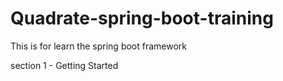 # Quadrate-spring-boot-training
This is for learn the spring boot framework

section 1 - Getting Started

